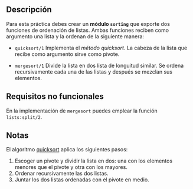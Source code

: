 Descripción
-----------

Para esta práctica debes crear un **módulo `sorting`** que exporte dos
funciones de ordenación de listas. Ambas funciones reciben como argumento una
lista y la ordenan de la siguiente manera:

* `quicksort/1`
  Implementa el *método quicksort*. La cabeza de la lista que recibe como
  argumento sirve como pivote.

* `mergesort/1`
  Divide la lista en dos lista de longuitud similar. Se ordena recursivamente
  cada una de las listas y después se mezclan sus elementos.


Requisitos no funcionales
-------------------------

En la implementación de `mergesort` puedes emplear la función `lists:split/2`.


Notas
-----

El algoritmo [quicksort](http://en.wikipedia.org/wiki/Quicksort) aplica
los siguientes pasos:

1. Escoger un pivote y dividir la lista en dos: una con los elementos menores
   que el pivote y otra con los mayores.
2. Ordenar recursivamente las dos listas.
3. Juntar los dos listas ordenadas con el pivote en medio.

